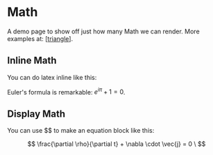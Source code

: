 # Math

A demo page to show off just how many Math we can render. More examples at: [[triangle]].

## Inline Math

You can do latex inline like this:

Euler's formula is remarkable: $e^{i\pi} + 1 = 0$.

## Display Math

You can use $$ to make an equation block like this:

$$ \frac{\partial \rho}{\partial t} + \nabla \cdot \vec{j} = 0 \ $$

[//begin]: # "Autogenerated link references for markdown compatibility"
[triangle]: triangle.md "The Right Triangle"
[//end]: # "Autogenerated link references"
